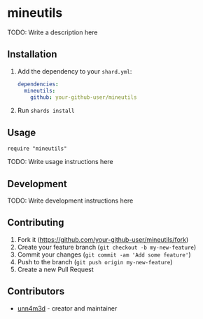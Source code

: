 # mineutils

TODO: Write a description here

## Installation

1. Add the dependency to your `shard.yml`:

   ```yaml
   dependencies:
     mineutils:
       github: your-github-user/mineutils
   ```

2. Run `shards install`

## Usage

```crystal
require "mineutils"
```

TODO: Write usage instructions here

## Development

TODO: Write development instructions here

## Contributing

1. Fork it (<https://github.com/your-github-user/mineutils/fork>)
2. Create your feature branch (`git checkout -b my-new-feature`)
3. Commit your changes (`git commit -am 'Add some feature'`)
4. Push to the branch (`git push origin my-new-feature`)
5. Create a new Pull Request

## Contributors

- [unn4m3d](https://github.com/your-github-user) - creator and maintainer
